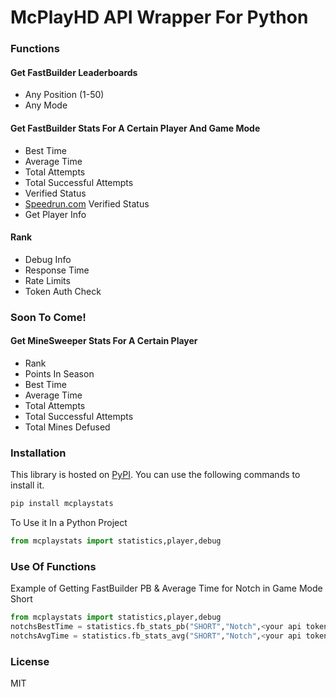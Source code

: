 # McPlayHD API Wrapper For Python
### Functions
#### Get FastBuilder Leaderboards
- Any Position (1-50)
- Any Mode
#### Get FastBuilder Stats For A Certain Player And Game Mode
- Best Time
- Average Time
- Total Attempts
- Total Successful Attempts
- Verified Status
- [Speedrun.com](https://speedrun.com/McPlayHD) Verified Status
- Get Player Info
#### Rank
- Debug Info
- Response Time
- Rate Limits
- Token Auth Check
### Soon To Come!
#### Get MineSweeper Stats For A Certain Player
- Rank
- Points In Season
- Best Time
- Average Time
- Total Attempts
- Total Successful Attempts
- Total Mines Defused
### Installation

This library is hosted on [PyPI](https://pypi.org).
You can use the following commands to install it.
```sh
pip install mcplaystats
```

To Use it In a Python Project

```python
from mcplaystats import statistics,player,debug
```
### Use Of Functions
Example of Getting FastBuilder PB & Average Time for Notch in Game Mode Short

```python
from mcplaystats import statistics,player,debug
notchsBestTime = statistics.fb_stats_pb("SHORT","Notch",<your api token>)
notchsAvgTime = statistics.fb_stats_avg("SHORT","Notch",<your api token>)
```
### License

MIT
